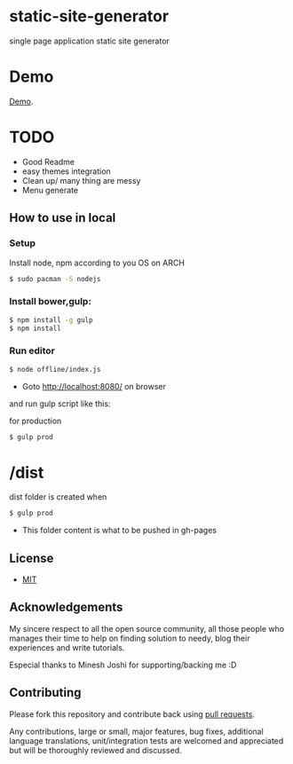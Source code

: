 # static-site-generator
single page application static site generator

# Demo 
[Demo](http://mjt.com.np).

# TODO
* Good Readme
* easy themes integration
* Clean up/ many thing are messy
* Menu generate

## How to use in local

### Setup

Install node, npm according to you OS
on ARCH 
```bash
$ sudo pacman -S nodejs
```

### Install bower,gulp: 

```bash
$ npm install -g gulp
$ npm install
```

### Run editor

```bash
$ node offline/index.js
```

* Goto [http://localhost:8080/](http://localhost:8080/) on browser

and run gulp script like this:

for production 

```bash
$ gulp prod
```

# /dist 
dist folder is created when
```bash
$ gulp prod
```
* This folder content is what to be pushed in gh-pages

## License

* [MIT](https://github.com/emp3ror/static-site-generator/blob/master/LICENSE)

## Acknowledgements

My sincere respect to all the open source community, all those people who manages their time to help on finding solution to needy, blog their experiences and write tutorials.

Especial thanks to Minesh Joshi for supporting/backing me :D

## Contributing

Please fork this repository and contribute back using
[pull requests](https://github.com/emp3ror/static-site-generator/pulls).

Any contributions, large or small, major features, bug fixes, additional
language translations, unit/integration tests are welcomed and appreciated
but will be thoroughly reviewed and discussed.